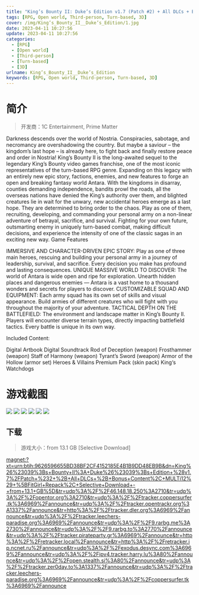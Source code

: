 ```yaml
---
title: "King’s Bounty II: Duke’s Edition v1.7 (Patch #2) + All DLCs + Bonus Content"
tags: [RPG, Open world, Third-person, Turn-based, 3D]
cover: /img/King’s_Bounty_II__Duke’s_Edition/1.jpg
date: 2023-04-11 10:27:56
update: 2023-04-11 10:27:56
categories: 
  - [RPG]
  - [Open world]
  - [Third-person]
  - [Turn-based]
  - [3D]
urlname: King’s_Bounty_II__Duke’s_Edition
keywords: [RPG, Open world, Third-person, Turn-based, 3D]
---
```

# 简介

> 开发商：1C Entertainment, Prime Matter

Darkness descends over the world of Nostria. Conspiracies, sabotage, and necromancy are overshadowing the country. But maybe a saviour – the kingdom’s last hope – is already here, to fight back and finally restore peace and order in Nostria!
King’s Bounty II is the long-awaited sequel to the legendary King’s Bounty video games franchise, one of the most iconic representatives of the turn-based RPG genre. Expanding on this legacy with an entirely new epic story, factions, enemies, and new features to forge an open and breaking fantasy world Antara. With the kingdoms in disarray, counties demanding independence, bandits prowl the roads, all the overseas nations have denied the King’s authority over them, and blighted creatures lie in wait for the unwary, new accidental heroes emerge as a last hope.
They are determined to bring order to the chaos. Play as one of them, recruiting, developing, and commanding your personal army on a non-linear adventure of betrayal, sacrifice, and survival. Fighting for your own future, outsmarting enemy in uniquely turn-based combat, making difficult decisions, and experience the intensity of one of the classic sagas in an exciting new way.
Game Features

IMMERSIVE AND CHARACTER-DRIVEN EPIC STORY: Play as one of three main heroes, rescuing and building your personal army in a journey of leadership, survival, and sacrifice. Every decision you make has profound and lasting consequences.
UNIQUE MASSIVE WORLD TO DISCOVER: The world of Antara is wide open and ripe for exploration. Unearth hidden places and dangerous enemies — Antara is a vast home to a thousand wonders and secrets for players to discover.
CUSTOMIZABLE SQUAD AND EQUIPMENT: Each army squad has its own set of skills and visual appearance. Build armies of different creatures who will fight with you throughout the majority of your adventure.
TACTICAL DEPTH ON THE BATTLEFIELD: The environment and landscape matter in King’s Bounty II. Players will encounter diverse terrain types, directly impacting battlefield tactics. Every battle is unique in its own way.

Included Content:

Digital Artbook
Digital Soundtrack
Rod of Deception (weapon)
Frosthammer (weapon)
Staff of Harmony (weapon)
Tyrant’s Sword (weapon)
Armor of the Hollow (armor set)
Heroes & Villains Premium Pack (skin pack)
King‘s Watchdogs

# 游戏截图

![](/img/King’s_Bounty_II__Duke’s_Edition/2.jpg)
![](/img/King’s_Bounty_II__Duke’s_Edition/3.jpg)
![](/img/King’s_Bounty_II__Duke’s_Edition/4.jpg)
![](/img/King’s_Bounty_II__Duke’s_Edition/5.jpg)
![](/img/King’s_Bounty_II__Duke’s_Edition/6.jpg)
![](/img/King’s_Bounty_II__Duke’s_Edition/7.jpg)


## 下载

> 游戏大小：from 13.1 GB [Selective Download]

[magnet:?xt=urn:btih:9626596655BD38BF2CF4152185E4B1B9DD48EB9B&amp;dn=King%26%23039%3Bs+Bounty+II%3A+Duke%26%23039%3Bs+Edition+%28v1.7%2FPatch+%232+%2B+All+DLCs+%2B+Bonus+Content%2C+MULTi12%29+%5BFitGirl+Repack%2C+Selective+Download+-+from+13.1+GB%5D&amp;tr=udp%3A%2F%2F46.148.18.250%3A2710&amp;tr=udp%3A%2F%2Fopentor.org%3A2710&amp;tr=udp%3A%2F%2Ftracker.coppersurfer.tk%3A6969%2Fannounce&amp;tr=udp%3A%2F%2Ftracker.opentrackr.org%3A1337%2Fannounce&amp;tr=http%3A%2F%2Ftracker.dler.org%3A6969%2Fannounce&amp;tr=udp%3A%2F%2Ftracker.leechers-paradise.org%3A6969%2Fannounce&amp;tr=udp%3A%2F%2F9.rarbg.me%3A2730%2Fannounce&amp;tr=udp%3A%2F%2F9.rarbg.to%3A2770%2Fannounce&amp;tr=udp%3A%2F%2Ftracker.pirateparty.gr%3A6969%2Fannounce&amp;tr=http%3A%2F%2Fretracker.local%2Fannounce&amp;tr=http%3A%2F%2Fretracker.ip.ncnet.ru%2Fannounce&amp;tr=udp%3A%2F%2Fexodus.desync.com%3A6969%2Fannounce&amp;tr=udp%3A%2F%2Fipv4.tracker.harry.lu%3A80%2Fannounce&amp;tr=udp%3A%2F%2Fopen.stealth.si%3A80%2Fannounce&amp;tr=udp%3A%2F%2Ftracker.zer0day.to%3A1337%2Fannounce&amp;tr=udp%3A%2F%2Ftracker.leechers-paradise.org%3A6969%2Fannounce&amp;tr=udp%3A%2F%2Fcoppersurfer.tk%3A6969%2Fannounce](magnet:?xt=urn:btih:9626596655BD38BF2CF4152185E4B1B9DD48EB9B&amp;dn=King%26%23039%3Bs+Bounty+II%3A+Duke%26%23039%3Bs+Edition+%28v1.7%2FPatch+%232+%2B+All+DLCs+%2B+Bonus+Content%2C+MULTi12%29+%5BFitGirl+Repack%2C+Selective+Download+-+from+13.1+GB%5D&amp;tr=udp%3A%2F%2F46.148.18.250%3A2710&amp;tr=udp%3A%2F%2Fopentor.org%3A2710&amp;tr=udp%3A%2F%2Ftracker.coppersurfer.tk%3A6969%2Fannounce&amp;tr=udp%3A%2F%2Ftracker.opentrackr.org%3A1337%2Fannounce&amp;tr=http%3A%2F%2Ftracker.dler.org%3A6969%2Fannounce&amp;tr=udp%3A%2F%2Ftracker.leechers-paradise.org%3A6969%2Fannounce&amp;tr=udp%3A%2F%2F9.rarbg.me%3A2730%2Fannounce&amp;tr=udp%3A%2F%2F9.rarbg.to%3A2770%2Fannounce&amp;tr=udp%3A%2F%2Ftracker.pirateparty.gr%3A6969%2Fannounce&amp;tr=http%3A%2F%2Fretracker.local%2Fannounce&amp;tr=http%3A%2F%2Fretracker.ip.ncnet.ru%2Fannounce&amp;tr=udp%3A%2F%2Fexodus.desync.com%3A6969%2Fannounce&amp;tr=udp%3A%2F%2Fipv4.tracker.harry.lu%3A80%2Fannounce&amp;tr=udp%3A%2F%2Fopen.stealth.si%3A80%2Fannounce&amp;tr=udp%3A%2F%2Ftracker.zer0day.to%3A1337%2Fannounce&amp;tr=udp%3A%2F%2Ftracker.leechers-paradise.org%3A6969%2Fannounce&amp;tr=udp%3A%2F%2Fcoppersurfer.tk%3A6969%2Fannounce)